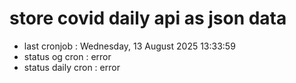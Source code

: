 # store covid daily api as json data

- last cronjob : Wednesday, 13 August 2025 13:33:59
- status og cron : error
- status daily cron : error
      
      